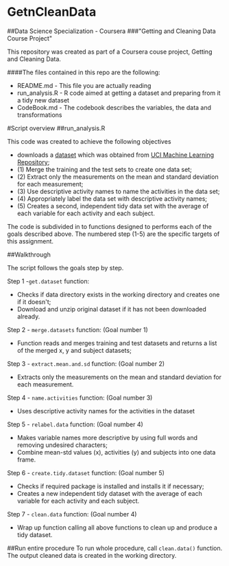 GetnCleanData
=============

##Data Science Specialization - Coursera
###"Getting and Cleaning Data Course Project"


This repository was created as part of a Coursera couse project, Getting and Cleaning Data.

####The files contained in this repo are the following:

 - README.md - This file you are actually reading
 - run_analysis.R - R code aimed at getting a dataset and preparing from it a tidy new dataset
 - CodeBook.md - The codebook describes the variables, the data and transformations


#Script overview
##run_analysis.R

This code was created to achieve the following objectives

 - downloads a [dataset][1] which was obtained from [UCI Machine Learning Repository][2];
 - (1) Merge the training and the test sets to create one data set;
 - (2) Extract only the measurements on the mean and standard deviation for each measurement; 
 - (3) Use descriptive activity names to name the activities in the data set;
 - (4) Appropriately label the data set with descriptive activity names;
 - (5) Creates a second, independent tidy data set with the average of each variable for each activity and each subject.

The code is subdivided in to functions designed to performs each of the goals described above. The numbered step (1-5) are the specific targets of this assignment. 



##Walkthrough

The script follows the goals step by step.

Step 1 -`get.dataset`  function:

 - Checks if data directory exists in the working directory and creates one if it doesn't;
 - Download and unzip original dataset if it has not been downloaded already.


Step 2 - `merge.datasets` function: (Goal number 1)

 - Function reads and merges training and test datasets and returns a list of the merged x, y and subject datasets;
 

Step 3 - `extract.mean.and.sd` function: (Goal number 2)

 - Extracts only the measurements on the mean and standard deviation for each measurement.


Step 4 - `name.activities` function: (Goal number 3)

 - Uses descriptive activity names for the activities in the dataset


Step 5 - `relabel.data` function: (Goal number 4)

 - Makes variable names more descriptive by using full words and removing undesired characters;
 - Combine mean-std values (x), activities (y) and subjects into one data frame.


Step 6 - `create.tidy.dataset` function: (Goal number 5)

 - Checks if required package is installed and installs it if necessary;
 - Creates a new independent tidy dataset with the average of each variable for each activity and each subject.

Step 7 - `clean.data` function: (Goal number 4)

 - Wrap up function calling all above functions to clean up and produce a tidy dataset.


##Run entire procedure
To run whole procedure, call `clean.data()` function. The output cleaned data is created in the working directory.

  [1]: https://d396qusza40orc.cloudfront.net/getdata%2Fprojectfiles%2FUCI%20HAR%20Dataset.zip
  [2]: http://archive.ics.uci.edu/ml/datasets/Human+Activity+Recognition+Using+Smartphones
</markdown></p>
